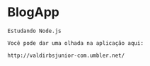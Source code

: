 # BlogApp

    Estudando Node.js

    Você pode dar uma olhada na aplicação aqui:

    http://valdirbsjunior-com.umbler.net/